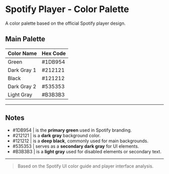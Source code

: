# Spotify Player - Color Palette

A color palette based on the official Spotify player design.

## Main Palette

| Color Name      | Hex Code  |
|:----------------|:----------|
| Green           | #1DB954 |
| Dark Gray 1     | #212121 |
| Black           | #121212 |
| Dark Gray 2     | #535353 |
| Light Gray      | #B3B3B3 |

---

## Notes

- #1DB954 | is the **primary green** used in Spotify branding.
- #212121 | is a **dark gray** background color.
- #121212 | is a **deep black**, commonly used for main backgrounds.
- #535353 | serves as a **secondary dark gray** for UI elements.
- #B3B3B3 | is a **light gray** used for disabled elements or secondary text.

---

> Based on the Spotify UI color guide and player interface analysis.
